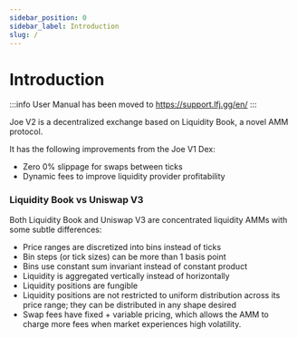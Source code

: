 ```yaml
---
sidebar_position: 0
sidebar_label: Introduction
slug: /
---
```



# Introduction

:::info
User Manual has been moved to https://support.lfj.gg/en/
:::

Joe V2 is a decentralized exchange based on Liquidity Book, a novel AMM protocol. 

It has the following improvements from the Joe V1 Dex: 
- Zero 0% slippage for swaps between ticks
- Dynamic fees to improve liquidity provider profitability


### Liquidity Book vs Uniswap V3

Both Liquidity Book and Uniswap V3 are concentrated liquidity AMMs with some subtle differences:
- Price ranges are discretized into bins instead of ticks
- Bin steps (or tick sizes) can be more than 1 basis point
- Bins use constant sum invariant instead of constant product
- Liquidity is aggregated vertically instead of horizontally
- Liquidity positions are fungible
- Liquidity positions are not restricted to uniform distribution across its price range; they can be distributed in any shape desired
- Swap fees have fixed + variable pricing, which allows the AMM to charge more fees when market experiences high volatility. 
